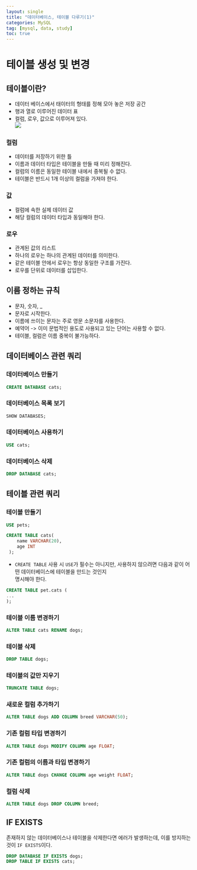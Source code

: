 ```yaml
---
layout: single
title: "데이터베이스, 테이블 다루기(1)"
categories: MySQL
tag: [mysql, data, study]
toc: true
---
```


# 테이블 생성 및 변경

## 테이블이란?

-   데이터 베이스에서 태이터의 형태를 정해 모아 놓은 저장 공간
-   행과 열로 이루어진 데이터 표
-   컬럼, 로우, 값으로 이루어져 있다.  
    ![](https://velog.velcdn.com/images/pine1230/post/f3fdf2d3-2e7d-4f55-b03f-4ed7c035aeb6/image.png)

### 컬럼

-   데이터를 저장하기 위한 틀
-   이름과 데이터 타입은 테이블을 만들 때 미리 정해진다.
-   컬럼의 이름은 동일한 테이블 내에서 중복될 수 없다.
-   테이블은 반드시 1개 이상의 컬럼을 가져야 한다.

### 값

-   컬럼에 속한 실제 데이터 값
-   해당 컬럼의 데이터 타입과 동일해야 한다.

### 로우

-   관계된 값의 리스트
-   하나의 로우는 하나의 관계된 데이터를 의미한다.
-   같은 테이블 안에서 로우는 항상 동일한 구조를 가진다.
-   로우를 단위로 데이터를 삽입한다.

## 이름 정하는 규칙

-   문자, 숫자, \_
-   문자로 시작한다.
-   이름에 쓰이는 문자는 주로 영문 소문자를 사용한다.
-   예약어 -> 이미 문법적인 용도로 사용되고 있는 단어는 사용할 수 없다.
-   테이블, 컬럼은 이름 중복이 불가능하다.

## 데이터베이스 관련 쿼리

### 데이터베이스 만들기

```sql
CREATE DATABASE cats;
```

### 데이터베이스 목록 보기

```sql
SHOW DATABASES;
```

### 데이터베이스 사용하기

```sql
USE cats;
```

### 데이터베이스 삭제

```sql
DROP DATABASE cats;
```

## 테이블 관련 쿼리

### 테이블 만들기

```sql
USE pets;

CREATE TABLE cats( 
    name VARCHAR(20),
    age INT
 );
```

-   `CREATE TABLE` 사용 시 `USE`가 필수는 아니지만, 사용하지 않으려면 다음과 같이 어떤 데이터베이스에 테이블을 만드는 것인지  
    명시해야 한다.

```sql
CREATE TABLE pet.cats (
...
);
```

### 테이블 이름 변경하기

```sql
ALTER TABLE cats RENAME dogs;
```

### 테이블 삭제

```sql
DROP TABLE dogs;
```

### 테이블의 값만 지우기

```sql
TRUNCATE TABLE dogs;
```

### 새로운 컬럼 추가하기

```sql
ALTER TABLE dogs ADD COLUMN breed VARCHAR(50);
```

### 기존 컬럼 타입 변경하기

```sql
ALTER TABLE dogs MODIFY COLUMN age FLOAT;
```

### 기존 컬럼의 이름과 타입 변경하기

```sql
ALTER TABLE dogs CHANGE COLUMN age weight FLOAT;
```

### 컬럼 삭제

```sql
ALTER TABLE dogs DROP COLUMN breed;
```

## IF EXISTS

존재하지 않는 데이터베이스나 테이블을 삭제한다면 에러가 발생하는데, 이를 방지하는 것이 `IF EXISTS`이다.

```sql
DROP DATABASE IF EXISTS dogs;
DROP TABLE IF EXISTS cats;
```